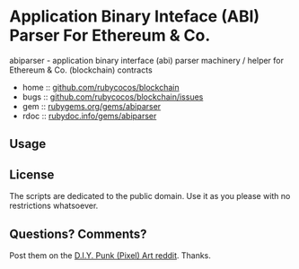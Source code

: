 #  Application Binary Inteface (ABI) Parser For Ethereum & Co.

abiparser - application binary interface (abi) parser machinery / helper for Ethereum & Co. (blockchain) contracts


* home  :: [github.com/rubycocos/blockchain](https://github.com/rubycocos/blockchain)
* bugs  :: [github.com/rubycocos/blockchain/issues](https://github.com/rubycocos/blockchain/issues)
* gem   :: [rubygems.org/gems/abiparser](https://rubygems.org/gems/abiparser)
* rdoc  :: [rubydoc.info/gems/abiparser](http://rubydoc.info/gems/abiparser)



## Usage




## License

The scripts are dedicated to the public domain.
Use it as you please with no restrictions whatsoever.


## Questions? Comments?


Post them on the [D.I.Y. Punk (Pixel) Art reddit](https://old.reddit.com/r/DIYPunkArt). Thanks.


